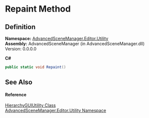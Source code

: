 # Repaint Method




## Definition
**Namespace:** <a href="N_AdvancedSceneManager_Editor_Utility">AdvancedSceneManager.Editor.Utility</a>  
**Assembly:** AdvancedSceneManager (in AdvancedSceneManager.dll) Version: 0.0.0.0

**C#**
``` C#
public static void Repaint()
```



## See Also


#### Reference
<a href="T_AdvancedSceneManager_Editor_Utility_HierarchyGUIUtility">HierarchyGUIUtility Class</a>  
<a href="N_AdvancedSceneManager_Editor_Utility">AdvancedSceneManager.Editor.Utility Namespace</a>  
